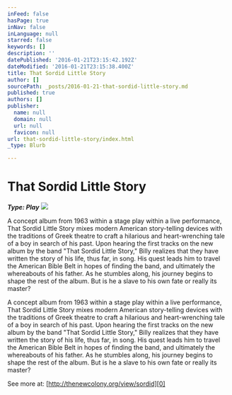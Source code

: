 ```yaml
---
inFeed: false
hasPage: true
inNav: false
inLanguage: null
starred: false
keywords: []
description: ''
datePublished: '2016-01-21T23:15:42.192Z'
dateModified: '2016-01-21T23:15:38.400Z'
title: That Sordid Little Story
author: []
sourcePath: _posts/2016-01-21-that-sordid-little-story.md
published: true
authors: []
publisher:
  name: null
  domain: null
  url: null
  favicon: null
url: that-sordid-little-story/index.html
_type: Blurb

---
```

# That Sordid Little Story

**_Type: Play_**
![](https://the-grid-user-content.s3-us-west-2.amazonaws.com/7c67f8ac-5f81-4513-b2e7-df9c8ad8003f.jpg)

A concept album from 1963 within a stage play within a live performance, That Sordid Little Story mixes modern American story-telling devices with the traditions of Greek theatre to craft a hilarious and heart-wrenching tale of a boy in search of his past. Upon hearing the first tracks on the new album by the band "That Sordid Little Story," Billy realizes that they have written the story of his life, thus far, in song. His quest leads him to travel the American Bible Belt in hopes of finding the band, and ultimately the whereabouts of his father. As he stumbles along, his journey begins to shape the rest of the album. But is he a slave to his own fate or really its master?

A concept album from 1963 within a stage play within a live performance, That Sordid Little Story mixes modern American story-telling devices with the traditions of Greek theatre to craft a hilarious and heart-wrenching tale of a boy in search of his past. Upon hearing the first tracks on the new album by the band "That Sordid Little Story," Billy realizes that they have written the story of his life, thus far, in song. His quest leads him to travel the American Bible Belt in hopes of finding the band, and ultimately the whereabouts of his father. As he stumbles along, his journey begins to shape the rest of the album. But is he a slave to his own fate or really its master?

See more at: [http://thenewcolony.org/view/sordid][0]

[0]: http://thenewcolony.org/view/sordid